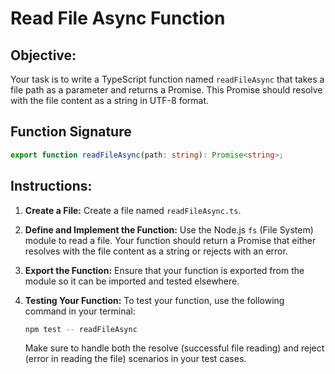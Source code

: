 # Read File Async Function

## Objective:

Your task is to write a TypeScript function named `readFileAsync` that takes a file path as a parameter and returns a Promise. This Promise should resolve with the file content as a string in UTF-8 format.

## Function Signature

```typescript
export function readFileAsync(path: string): Promise<string>;
```

## Instructions:

1. **Create a File:** Create a file named `readFileAsync.ts`.

2. **Define and Implement the Function:** Use the Node.js `fs` (File System) module to read a file. Your function should return a Promise that either resolves with the file content as a string or rejects with an error.

3. **Export the Function:** Ensure that your function is exported from the module so it can be imported and tested elsewhere.

4. **Testing Your Function:** To test your function, use the following command in your terminal:

   ```Bash
   npm test -- readFileAsync
   ```

   Make sure to handle both the resolve (successful file reading) and reject (error in reading the file) scenarios in your test cases.
